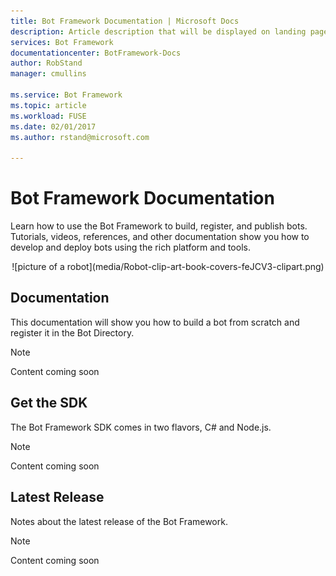 ```yaml
---
title: Bot Framework Documentation | Microsoft Docs
description: Article description that will be displayed on landing pages and in most search results
services: Bot Framework
documentationcenter: BotFramework-Docs
author: RobStand
manager: cmullins

ms.service: Bot Framework
ms.topic: article
ms.workload: FUSE
ms.date: 02/01/2017
ms.author: rstand@microsoft.com

---
```

# Bot Framework Documentation

Learn how to use the Bot Framework to build, register, and publish bots. Tutorials, videos, references, and other documentation show you how to develop and deploy bots using the rich platform and tools.

<div style="text-align:center" markdown="1">
![picture of a robot](media/Robot-clip-art-book-covers-feJCV3-clipart.png)
</div>

## Documentation
This documentation will show you how to build a bot from scratch and register it in the Bot Directory.
> [!NOTE]
> Content coming soon

## Get the SDK
The Bot Framework SDK comes in two flavors, C# and Node.js.
> [!NOTE]
> Content coming soon

## Latest Release
Notes about the latest release of the Bot Framework.
> [!NOTE]
> Content coming soon
